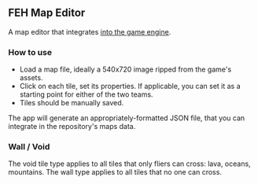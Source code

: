 ## FEH Map Editor
A map editor that integrates [into the game engine](https://github.com/mk360/feh-battles).

### How to use

- Load a map file, ideally a 540x720 image ripped from the game's assets.
- Click on each tile, set its properties. If applicable, you can set it as a starting point for either of the two teams.
- Tiles should be manually saved.

The app will generate an appropriately-formatted JSON file, that you can integrate in the repository's maps data.

### Wall / Void

The void tile type applies to all tiles that only fliers can cross: lava, oceans, mountains. The wall type applies to all tiles that no one can cross.
